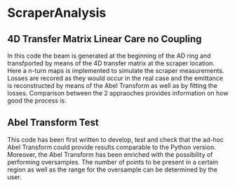 # ScraperAnalysis

## 4D Transfer Matrix Linear Care no Coupling
In this code the beam is generated at the beginning of the AD ring and transfported by means of the 4D transfer matrix at the scraper location.
Here a n-turn maps is implemented to simulate the scraper measurements. Losses are recored as they would occur in the real case and the emittance is reconstructed by means of the Abel Transform as well as by fitting the losses. Comparison between the 2 appraoches provides information on how good the process is.

## Abel Transform Test
This code has been first written to develop, test and check that the ad-hoc Abel Transform could provide results comparable to the Python version. Moreover, the Abel Transform has been enriched with the possibility of performing oversamples. The number of points to be present in a certain region as well as the range for the oversample can be determined by the user.
